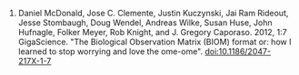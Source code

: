 1. Daniel McDonald, Jose C. Clemente, Justin Kuczynski, Jai Ram Rideout, Jesse Stombaugh, Doug Wendel, Andreas Wilke, Susan Huse, John Hufnagle, Folker Meyer, Rob Knight, and J. Gregory Caporaso. 2012, 1:7 GigaScience. "The Biological Observation Matrix (BIOM) format or: how I learned to stop worrying and love the ome-ome". [doi:10.1186/2047-217X-1-7](https://doi.org/10.1186/2047-217X-1-7)
 